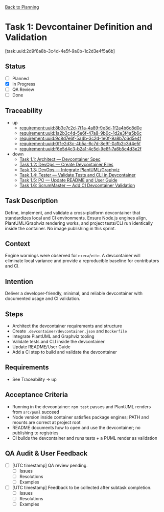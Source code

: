 [Back to Planning](./planning.md)

# Task 1: Devcontainer Definition and Validation
[task:uuid:2d9f6a8b-3c4d-4e5f-9a0b-1c2d3e4f5a6b]

## Status
- [ ] Planned
- [x] In Progress
- [ ] QA Review
- [ ] Done

## Traceability
- up
  - [requirement:uuid:8b3e7c2d-7f1a-4a89-9e3d-1f2a4b6c8d0e](./requiremnents.md)
  - [requirement:uuid:1a2b3c4d-5e6f-47a8-9b0c-1d2e3f4a5b6c](./requiremnents.md)
  - [requirement:uuid:9c8d7e6f-5a4b-3c2d-1e0f-9a8b7c6d5e4f](./requiremnents.md)
  - [requirement:uuid:0f1e2d3c-4b5a-6c7d-8e9f-0a1b2c3d4e5f](./requiremnents.md)
  - [requirement:uuid:f6e5d4c3-b2a1-4c5d-9e8f-7a6b5c4d3e2f](./requiremnents.md)
- down
  - [Task 1.1: Architect — Devcontainer Spec](./task-1.1-architect-devcontainer-spec.md)
  - [Task 1.2: DevOps — Create Devcontainer Files](./task-1.2-devops-create-devcontainer-files.md)
  - [Task 1.3: DevOps — Integrate PlantUML/Graphviz](./task-1.3-devops-plantuml-graphviz.md)
  - [Task 1.4: Tester — Validate Tests and CLI in Devcontainer](./task-1.4-tester-validate-in-container.md)
  - [Task 1.5: PO — Update README and User Guide](./task-1.5-po-update-readme-user-guide.md)
  - [Task 1.6: ScrumMaster — Add CI Devcontainer Validation](./task-1.6-scrummaster-ci-validate-devcontainer.md)

## Task Description
Define, implement, and validate a cross-platform devcontainer that standardizes local and CI environments. Ensure Node.js engines align, PlantUML/Graphviz rendering works, and project tests/CLI run identically inside the container. No image publishing in this sprint.

## Context
Engine warnings were observed for `execa`/`vite`. A devcontainer will eliminate local variance and provide a reproducible baseline for contributors and CI.

## Intention
Deliver a developer-friendly, minimal, and reliable devcontainer with documented usage and CI validation.

## Steps
- Architect the devcontainer requirements and structure
- Create `.devcontainer/devcontainer.json` and `Dockerfile`
- Integrate PlantUML and Graphviz tooling
- Validate tests and CLI inside the devcontainer
- Update README/User Guide
- Add a CI step to build and validate the devcontainer

## Requirements
- See Traceability → up

## Acceptance Criteria
- Running in the devcontainer: `npm test` passes and PlantUML renders from `src/puml` succeed
- Node version inside container satisfies package engines; PATH and mounts are correct at project root
- README documents how to open and use the devcontainer; no publishing to registries
- CI builds the devcontainer and runs tests + a PUML render as validation

## QA Audit & User Feedback
- [ ] [UTC timestamp] QA review pending.
  - [ ] Issues
  - [ ] Resolutions
  - [ ] Examples
- [ ] [UTC timestamp] Feedback to be collected after subtask completion.
  - [ ] Issues
  - [ ] Resolutions
  - [ ] Examples
